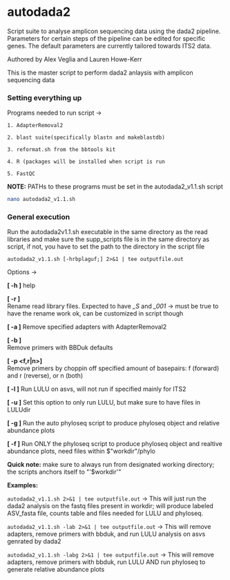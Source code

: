 # autodada2
Script suite to analyse amplicon sequencing data using the dada2 pipeline. Parameters for certain steps of the pipeline can be edited for specific genes. The default parameters are currently tailored towards ITS2 data.

Authored by Alex Veglia and Lauren Howe-Kerr

This is the master script to perform dada2 anlaysis with amplicon sequencing data

### Setting everything up

Programs needed to run script ->

	1. AdapterRemoval2
	
	2. blast suite(specifically blastn and makeblastdb)
	
	3. reformat.sh from the bbtools kit
	
	4. R (packages will be installed when script is run
	
	5. FastQC

**NOTE:** PATHs to these programs must be set in the autodada2_v1.1.sh script 

```bash 
nano autodada2_v1.1.sh 
```

### General execution

Run the autodada2v1.1.sh executable in the same directory as the read libraries and make sure the supp_scripts file is in the same directory as script, if not, you have to set the path to the directory in the script file 

``` 
autodada2_v1.1.sh [-hrbplaguf;] 2>&1 | tee outputfile.out
```

Options ->

   **[ -h ]** help
   
   **[ -r ]**        		
   Rename read library files. Expected to have *_S* and *_001* -> must be true to have the rename work ok, can be    customized in script though
   
   **[ -a ]**  Remove specified adapters with AdapterRemoval2
   
   **[ -b ]**           		
   Remove primers with BBDuk defaults
   
   **[ -p <f,r|n>]**    		
   Remove primers by choppin off specified amount of basepairs: f (forward) and r (reverse), or n (both)
   
   **[ -l ]**
   Run LULU on asvs, will not run if specified mainly for ITS2
   
   **[ -u ]**
   Set this option to only run LULU, but make sure to have files in LULUdir
   
   **[ -g ]**
   Run the auto phyloseq script to produce phyloseq object and relative abundance plots
   
   **[ -f ]**
   Run ONLY the phyloseq script to produce phyloseq object and realtive abundance plots, need files within $"workdir"/phylo

**Quick note:** make sure to always run from designated working directory; the scripts anchors itself to "'$workdir'"
  

**Examples:**

```autodada2_v1.1.sh 2>&1 | tee outputfile.out```   -> This will just run the dada2 analysis on the fastq files present in workdir; will produce labeled ASV_fasta file, counts table and files needed for LULU and phyloseq.

```autodada2_v1.1.sh -lab 2>&1 | tee outputfile.out```  -> This will remove adapters, remove primers with bbduk, and run LULU analysis on asvs genrated by dada2

```autodada2_v1.1.sh -labg 2>&1 | tee outputfile.out```  -> This will remove adapters, remove primers with bbduk, run LULU AND run phyloseq to generate relative abundance plots

